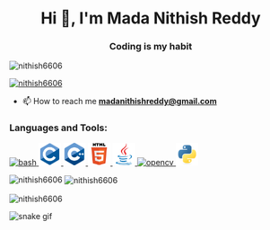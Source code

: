 <h1 align="center">Hi 👋, I'm Mada Nithish Reddy</h1>
<h3 align="center">Coding is my habit</h3>

<p align="left"> <img src="https://komarev.com/ghpvc/?username=nithish6606&label=Profile%20views&color=0e75b6&style=flat" alt="nithish6606" /> </p>

<p align="left"> <a href="https://github.com/ryo-ma/github-profile-trophy"><img src="https://github-profile-trophy.vercel.app/?username=nithish6606" alt="nithish6606" /></a> </p>



- 📫 How to reach me **madanithishreddy@gmail.com**

<p align="left">
</p>

<h3 align="left">Languages and Tools:</h3>
<p align="left"> <a href="https://www.gnu.org/software/bash/" target="_blank" rel="noreferrer"> <img src="https://www.vectorlogo.zone/logos/gnu_bash/gnu_bash-icon.svg" alt="bash" width="40" height="40"/> </a> <a href="https://www.cprogramming.com/" target="_blank" rel="noreferrer"> <img src="https://raw.githubusercontent.com/devicons/devicon/master/icons/c/c-original.svg" alt="c" width="40" height="40"/> </a> <a href="https://www.w3schools.com/cpp/" target="_blank" rel="noreferrer"> <img src="https://raw.githubusercontent.com/devicons/devicon/master/icons/cplusplus/cplusplus-original.svg" alt="cplusplus" width="40" height="40"/> </a> <a href="https://www.w3.org/html/" target="_blank" rel="noreferrer"> <img src="https://raw.githubusercontent.com/devicons/devicon/master/icons/html5/html5-original-wordmark.svg" alt="html5" width="40" height="40"/> </a> <a href="https://www.java.com" target="_blank" rel="noreferrer"> <img src="https://raw.githubusercontent.com/devicons/devicon/master/icons/java/java-original.svg" alt="java" width="40" height="40"/> </a> <a href="https://opencv.org/" target="_blank" rel="noreferrer"> <img src="https://www.vectorlogo.zone/logos/opencv/opencv-icon.svg" alt="opencv" width="40" height="40"/> </a> <a href="https://www.python.org" target="_blank" rel="noreferrer"> <img src="https://raw.githubusercontent.com/devicons/devicon/master/icons/python/python-original.svg" alt="python" width="40" height="40"/> </a> </p>

<p><img align="left" src="https://github-readme-stats.vercel.app/api/top-langs?username=nithish6606&show_icons=true&locale=en&layout=compact" alt="nithish6606" /></p>

<p>&nbsp;<img align="center" src="https://github-readme-stats.vercel.app/api?username=nithish6606&show_icons=true&locale=en" alt="nithish6606" /></p>

<p><img align="center" src="https://github-readme-streak-stats.herokuapp.com/?user=nithish6606&" alt="nithish6606" /></p>

![snake gif](https://github.com/Nithish6606/Nithish6606/blob/output/github-contribution-grid-snake.gif)
